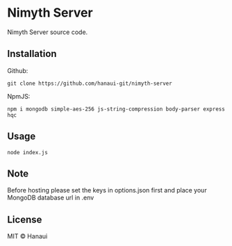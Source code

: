 # Nimyth Server
Nimyth Server source code.

## Installation
Github:
```
git clone https://github.com/hanaui-git/nimyth-server
```
NpmJS:
```
npm i mongodb simple-aes-256 js-string-compression body-parser express hqc
```

## Usage
```
node index.js
```

## Note
Before hosting please set the keys in options.json first and place your MongoDB database url in .env

## License
MIT © Hanaui